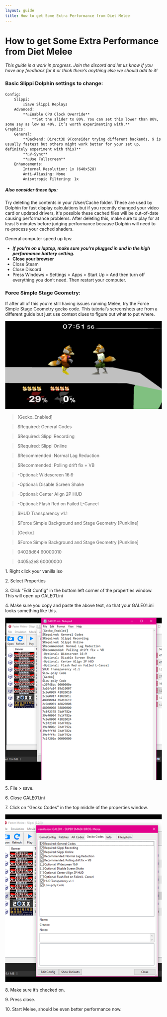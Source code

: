 ```yaml
---
layout: guide
title: How to get Some Extra Performance from Diet Melee
---
```


# How to get Some Extra Performance from Diet Melee

*This guide is a work in progress. Join the discord and let us know if you have any feedback for it or think there’s anything else we should add to it!*

### Basic Slippi Dolphin settings to change:
	Config:
		Slippi:
			☐Save Slippi Replays
		Advanced:
			**☑Enable CPU Clock Override**
				**Set the slider to 80%. You can set this lower than 80%, some say as low as 40%. It’s worth experimenting with.**
	Graphics:
		General:
			**Backend: Direct3D 9(consider trying different backends, 9 is usually fastest but others might work better for your set up, definitely experiment with this)**
			**☐V-Sync**
			**☑Use Fullscreen**
		Enhancements:
			Internal Resolution: 1x (640x528)
			Anti-Aliasing: None
			Anisotropic Filtering: 1x

##### Also consider these tips:
Try deleting the contents in your <dolphin>/User/Cache folder. These are used by Dolphin for fast display calculations but if you recently changed your video card or updated drivers, it's possible these cached files will be out-of-date causing performance problems. After deleting this, make sure to play for at least 5 minutes before judging performance because Dolphin will need to re-process your cached shaders.

General computer speed up tips:

- ***If you’re on a laptop, make sure you’re plugged in and in the high performance battery setting.***
- **Close your browser**
- Close Steam
- Close Discord
- Press Windows > Settings > Apps > Start Up > And then turn off everything you don’t need. Then restart your computer.

### Force Simple Stage Geometry:

If after all of this you’re still having issues running Melee, try the Force Simple Stage Geometry gecko code. This tutorial’s screenshots are from a different guide but just use context clues to figure out what to put where.

![fox simple geo](/images/guides/perf-1.png)

>[Gecko_Enabled]

>$Required: General Codes

>$Required: Slippi Recording

>$Required: Slippi Online

>$Recommended: Normal Lag Reduction

>$Recommended: Polling drift fix + VB

>-Optional: Widescreen 16:9

>-Optional: Disable Screen Shake

>-Optional: Center Align 2P HUD

>-Optional: Flash Red on Failed L-Cancel

>$HUD Transparency v1.1

>$Force Simple Background and Stage Geometry [Punkline]

>[Gecko]

>$Force Simple Background and Stage Geometry [Punkline]

>04028d64 60000010

>0405a2e8 60000000

1\. Right click your vanilla iso

2\. Select Properties

3\. Click “Edit Config” in the bottom left corner of the properties window. This will open up GALE01.ini

4\. Make sure you copy and paste the above text, so that your GALE01.ini looks something like this.

![codes in the GALE01.ini file](/images/guides/perf-2.png)

5\. File > save.

6\. Close GALE01.ini

7\. Click on “Gecko Codes” in the top middle of the properties window.

![Gecko Codes](/images/guides/perf-3.png)

8\. Make sure it’s checked on.

9\. Press close.

10\. Start Melee, should be even better performance now.
